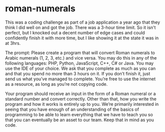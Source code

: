 # roman-numerals
This was a coding challenge as part of a job application a year ago that they think I did well on and got the job. There was a 3-hour time limit. So it isn't perfect, but I knocked out a decent number of edge cases and could confidently finish it with more time, but I like showing it at the state it was in at 3hrs.

The prompt: Please create a program that will convert Roman numerals to Arabic numerals (1, 2, 3, etc.) and vice versa. You may do this in any of the following languages: PHP, Python, JavaScript, C++, C# or Java. You may use the IDE of your choice. We ask that you complete as much as you can and that you spend no more than 3 hours on it. If you don’t finish it, just send us what you’ve managed to complete. You’re free to use the internet as a resource, as long as you’re not copying code.  

Your program should receive an input in the form of a Roman numeral or a standard number and convert correctly. Other than that, how you write the program and how it works is entirely up to you. We’re primarily interested in seeing that you have enough of an understanding of the basics of programming to be able to learn everything that we have to teach you so that you can eventually be an asset to our team. Keep that in mind as you code.
